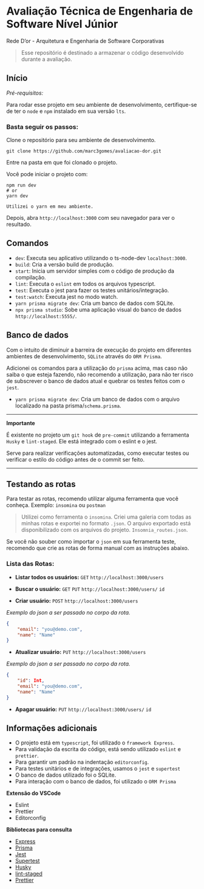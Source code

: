 # Avaliação Técnica de Engenharia de Software Nível Júnior

Rede D’or - Arquitetura e Engenharia de Software Corporativas

> Esse repositório é destinado a armazenar o código desenvolvido durante a avaliação.


## Início

*Pré-requisitos:*

Para rodar esse projeto em seu ambiente de desenvolvimento, certifique-se de ter o `node` e `npm` instalado em sua versão `lts`.


### Basta seguir os passos:

Clone o repositório para seu ambiente de desenvolvimento.

`git clone https://github.com/marc3gomes/avaliacao-dor.git`

Entre na pasta em que foi clonado o projeto.

Você pode iniciar o projeto com:

```
npm run dev
# or
yarn dev

Utilizei o yarn em meu ambiente.
```

Depois, abra `http://localhost:3000` com seu navegador para ver o resultado.


## Comandos

- `dev`: Executa seu aplicativo utilizando o ts-node-dev `localhost:3000`.
- `build`: Cria a versão build de produção.
- `start`: Inicia um servidor simples com o código de produção da compilação.
- `lint`: Executa o `eslint` em todos os arquivos typescript.
- `test`: Executa o jest para fazer os testes unitários/integração.
- `test:watch`: Executa jest no modo watch.
- `yarn prisma migrate dev`: Cria um banco de dados com SQLite.
- `npx prisma studio`:  Sobe uma aplicação visual do banco de dados `http://localhost:5555/`.


## Banco de dados

Com o intuito de diminuir a barreira de execução do projeto em diferentes ambientes de desenvolvimento, `SQLite` através do `ORM Prisma`.

Adicionei os comandos para a utilização do `prisma` acima, mas caso não saiba o que esteja fazendo, não recomendo a utilização, para não ter risco de subscrever o banco de dados atual e quebrar os testes feitos com o `jest`.

- `yarn prisma migrate dev`: Cria um banco de dados com o arquivo localizado na pasta prisma/`schema.prisma`.

---

**Importante**

É existente no projeto um `git hook` de `pre-commit` utilizando a ferramenta `Husky` e `lint-staged`. Ele está integrado com o eslint e o jest.

Serve para realizar verificações automatizadas, como executar testes ou verificar o estilo do código antes de o commit ser feito.

---

## Testando as rotas

Para testar as rotas, recomendo utilizar alguma ferramenta que você conheça. Exemplo: `insomina`  ou `postman`

> Utilizei como ferramenta o `insomina`. Criei uma galeria com todas as minhas rotas e exportei no formato `.json`. O arquivo exportado está disponibilizado com os arquivos do projeto. `Insomnia_routes.json`.

Se você não souber como importar o `json` em sua ferramenta teste, recomendo que crie as rotas de forma manual com as instruções abaixo.

### Lista das Rotas:

- **Listar todos os usuários:** `GET` `http://localhost:3000/users`

- **Buscar o usuário:** `GET` `PUT` `http://localhost:3000/users/` `id`

- **Criar usuário:** `POST` `http://localhost:3000/users`

*Exemplo do json a ser passado no corpo da rota.*

```json
{
	"email": "you@demo.com",
	"name": "Name"
}

```

- **Atualizar usuário:** `PUT` `http://localhost:3000/users`

*Exemplo do json a ser passado no corpo da rota.*

```json
{
	"id": Int,
	"email": "you@demo.com",
	"name": "Name"
}

```

- **Apagar usuário:** `PUT` `http://localhost:3000/users/` `id`

## Informações adicionais

- O projeto está em `typescript`, foi utilizado o `framework Express`.
- Para validação da escrita do código, está sendo utilizado `eslint` e `prettier`.
- Para garantir um padrão na indentação `editorconfig`.
- Para testes unitários e de integrações, usamos o `jest` e `supertest`
- O banco de dados utilizado foi o SQLite.
- Para interação com o banco de dados, foi utilizado o `ORM Prisma`

**Extensão do VSCode**

- Eslint
- Prettier
- Editorconfig

**Bibliotecas para consulta**

- [Express](https://expressjs.com/en/guide/routing.html)
- [Prisma](https://www.prisma.io/docs)
- [Jest](https://jestjs.io/pt-BR/docs/getting-started)
- [Supertest](https://github.com/ladjs/supertest)
- [Husky](https://typicode.github.io/husky/)
- [lint-staged](https://github.com/lint-staged/lint-staged)
- [Prettier](https://prettier.io/docs/en/integrating-with-linters.html)